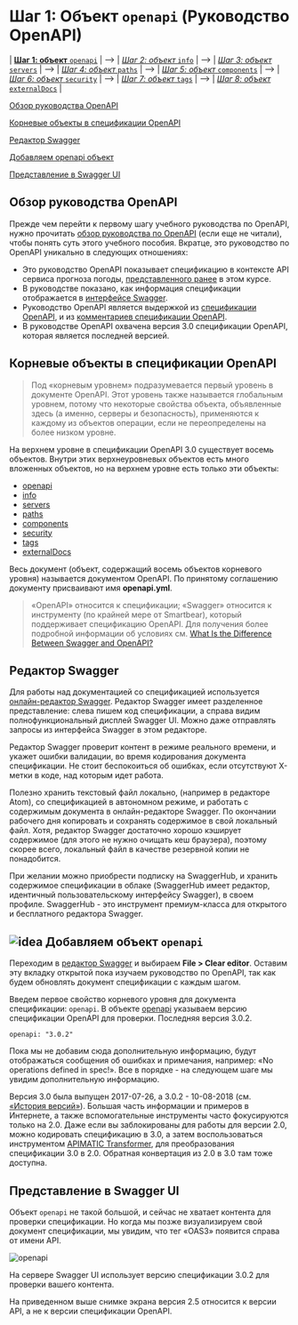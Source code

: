 
# Шаг 1: Объект `openapi` (Руководство OpenAPI)

| [**Шаг 1: объект** `openapi`](https://github.com/Starkovden/Documenting_APIs/blob/master/4.%20OpenAPI%20specification%20and%20Swagger/4.5.%20Step%201%20The%20openapi%20object.md) | --> | [*Шаг 2: объект* `info`](https://github.com/Starkovden/Documenting_APIs/blob/master/4.%20OpenAPI%20specification%20and%20Swagger/4.6.%20Step%202%20The%20info%20object.md) | --> | [*Шаг 3: объект* `servers`](https://github.com/Starkovden/Documenting_APIs/blob/master/4.%20OpenAPI%20specification%20and%20Swagger/4.7.%20Step%203%20The%20servers%20object.md) | --> | [*Шаг 4: объект* `paths`](https://github.com/Starkovden/Documenting_APIs/blob/master/4.%20OpenAPI%20specification%20and%20Swagger/4.8.%20Step%204%20The%20paths%20object.md) | --> | [*Шаг 5: объект* `components`](https://github.com/Starkovden/Documenting_APIs/blob/master/4.%20OpenAPI%20specification%20and%20Swagger/4.9.%20Step%205%20The%20components%20object.md) | --> | [*Шаг 6: объект* `security`](https://github.com/Starkovden/Documenting_APIs/blob/master/4.%20OpenAPI%20specification%20and%20Swagger/4.10.%20Step%206%20security%20object.md) | --> | [*Шаг 7: объект* `tags`](https://github.com/Starkovden/Documenting_APIs/blob/master/4.%20OpenAPI%20specification%20and%20Swagger/4.11.%20Step%207%20The%20tags%20object.md) | --> | [*Шаг 8: объект* `externalDocs`](https://github.com/Starkovden/Documenting_APIs/blob/master/4.%20OpenAPI%20specification%20and%20Swagger/4.12.%20Step%208%20The%20externalDocs%20object.md) |

[Обзор руководства OpenAPI](#overview)

[Корневые объекты в спецификации OpenAPI](#root)

[Редактор Swagger](#SwaggerEditor)

[Добавляем openapi объект](#addingObject)

[Представление в Swagger UI](#appearance)


<a name="overview"></a>
## Обзор руководства OpenAPI

Прежде чем перейти к первому шагу учебного руководства по OpenAPI, нужно прочитать [обзор руководства по OpenAPI](https://github.com/Starkovden/Documenting_APIs/blob/master/4.%20OpenAPI%20specification%20and%20Swagger/4.4.%20OpenAPI%20tutorial%20overview.md) (если еще не читали), чтобы понять суть этого учебного пособия. Вкратце, это руководство по OpenAPI уникально в следующих отношениях:

- Это руководство OpenAPI показывает спецификацию в контексте API сервиса прогноза погоды, [представленного ранее](https://github.com/Starkovden/Documenting_APIs/blob/master/2.%20Using%20an%20API%20like%20a%20developer/2.1.%20Scenario%20for%20using%20a%20weather%20API.md) в этом курсе.
- В руководстве показано, как информация спецификации отображается в [интерфейсе Swagger](https://github.com/swagger-api/swagger-ui).
- Руководство OpenAPI является выдержкой из [спецификации OpenAPI](https://github.com/OAI/OpenAPI-Specification),  и из [комментариев спецификации OpenAPI](https://swagger.io/docs/specification/about/).
- В руководстве OpenAPI охвачена версия 3.0 спецификации OpenAPI, которая является последней версией.

<a name="root"></a>
## Корневые объекты в спецификации OpenAPI

> Под «корневым уровнем» подразумевается первый уровень в документе OpenAPI. Этот уровень также называется глобальным уровнем, потому что некоторые свойства объекта, объявленные здесь (а именно, серверы и безопасность), применяются к каждому из объектов операции, если не переопределены на более низком уровне.

На верхнем уровне в спецификации OpenAPI 3.0 существует восемь объектов. Внутри этих верхнеуровневых объектов есть много вложенных объектов, но на верхнем уровне есть только эти объекты:

- [openapi](https://github.com/OAI/OpenAPI-Specification/blob/master/versions/3.0.2.md#oasObject)
- [info](https://github.com/OAI/OpenAPI-Specification/blob/master/versions/3.0.2.md#infoObject)
- [servers](https://github.com/OAI/OpenAPI-Specification/blob/master/versions/3.0.2.md#serverObject)
- [paths](https://github.com/OAI/OpenAPI-Specification/blob/master/versions/3.0.2.md#pathsObject)
- [components](https://github.com/OAI/OpenAPI-Specification/blob/master/versions/3.0.2.md#componentsObject)
- [security](https://github.com/OAI/OpenAPI-Specification/blob/master/versions/3.0.2.md#securityRequirementObject)
- [tags](https://github.com/OAI/OpenAPI-Specification/blob/master/versions/3.0.2.md#tagObject)
- [externalDocs](https://github.com/OAI/OpenAPI-Specification/blob/master/versions/3.0.2.md#externalDocumentationObject)

Весь документ (объект, содержащий восемь объектов корневого уровня) называется документом OpenAPI. По принятому соглашению  документу присваивают имя **openapi.yml**.

> «OpenAPI» относится к спецификации; «Swagger» относится к инструменту (по крайней мере от Smartbear), который поддерживает спецификацию OpenAPI. Для получения более подробной информации об условиях см. [What Is the Difference Between Swagger and OpenAPI?](https://smartbear.com/blog/develop/what-is-the-difference-between-swagger-and-openapi/)

<a name="SwaggerEditor"></a>
## Редактор Swagger

Для работы над документацией со спецификацией используется [онлайн-редактор Swagger](https://swagger.io/tools/swagger-editor/). Редактор Swagger имеет разделенное представление: слева пишем код спецификации, а справа видим полнофункциональный дисплей Swagger UI. Можно даже отправлять запросы из интерфейса Swagger в этом редакторе.

Редактор Swagger проверит контент в режиме реального времени, и укажет ошибки валидации, во время кодирования документа спецификации. Не стоит беспокоиться об ошибках, если отсутствуют X-метки в коде, над которым идет работа.

Полезно хранить текстовый файл локально, (например в редакторе Atom), со спецификацией в автономном режиме, и работать с содержимым документа в онлайн-редакторе Swagger. По окончании рабочего дня копировать и сохранять содержимое в свой локальный файл. Хотя, редактор Swagger достаточно хорошо кэширует содержимое (для этого не нужно очищать кеш браузера), поэтому скорее всего, локальный файл в качестве резервной копии не понадобится.

При желании можно приобрести подписку на SwaggerHub, и хранить содержимое спецификации в облаке (SwaggerHub имеет редактор, идентичный пользовательскому интерфейсу Swagger), в своем профиле. SwaggerHub - это инструмент премиум-класса для открытого и бесплатного редактора Swagger.

<a name="addingObject"></a>
## ![idea](https://github.com/Starkovden/Documenting_APIs/blob/master/1.%20Introduction%20to%20REST%20APIs/pics/1.jpg?raw=true) Добавляем объект `openapi`

Переходим в [редактор Swagger](https://editor.swagger.io/) и выбираем **File > Clear editor**. Оставим эту вкладку открытой пока изучаем руководство по OpenAPI, так как будем обновлять документ спецификации с каждым шагом.

Введем первое свойство корневого уровня для документа спецификации: `openapi`. В объекте [openapi](https://github.com/OAI/OpenAPI-Specification/blob/master/versions/3.0.2.md#oasObject) указываем версию спецификации OpenAPI для проверки. Последняя версия 3.0.2.

    openapi: "3.0.2"

Пока мы не добавим сюда дополнительную информацию, будут отображаться сообщения об ошибках и примечания, например:  «No operations defined in spec!». Все в порядке - на следующем шаге мы увидим дополнительную информацию.

Версия 3.0 была выпущен 2017-07-26, а 3.0.2 - 10-08-2018 (см. [«История версий»](https://github.com/OAI/OpenAPI-Specification/blob/master/versions/3.0.2.md#appendix-a-revision-history)). Большая часть информации и примеров в Интернете, а также вспомогательные инструменты часто фокусируются только на 2.0. Даже если вы заблокированы для работы для версии 2.0, можно кодировать спецификацию в 3.0, а затем воспользоваться инструментом [APIMATIC Transformer](https://www.apimatic.io/transformer), для преобразования спецификации 3.0 в 2.0. Обратная конвертация из 2.0 в 3.0 там тоже доступна.

<a name="appearance"></a>
## Представление в Swagger UI

Объект `openapi` не такой большой, и сейчас не хватает контента для проверки спецификации. Но когда мы позже визуализируем свой документ спецификации, мы увидим, что тег «OAS3» появится справа от имени API.

![openapi](https://github.com/Starkovden/Documenting_APIs/blob/master/4.%20OpenAPI%20specification%20and%20Swagger/img/5.png?raw=true)

На сервере Swagger UI использует версию спецификации 3.0.2 для проверки вашего контента.

На приведенном выше снимке экрана версия 2.5 относится к версии API, а не к версии спецификации OpenAPI.
